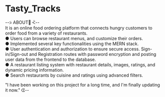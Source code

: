 # Tasty_Tracks
--⍩ ABOUT🍕 ᑈ-- <br>
It is an online food ordering platform that connects hungry customers to order food from a variety of restaurants.<br>
● Users can browse restaurant menus, and customize their orders.<br>
● Implemented several key functionalities using the MERN stack.<br>
● User authentication and authorization to ensure secure access. Sign-in/Sign-out and Registration routes with password encryption and posting user data from the frontend to the database.<br>
● A restaurant listing system with restaurant details, images, ratings, and dynamic pricing information.<br>
● Search restaurants by cuisine and ratings using advanced filters.<br>

"I have been working on this project for a long time, and I'm finally updating it now." ᗧ--
